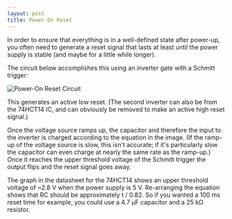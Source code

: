 ```yaml
---
layout: post
title: Power-On Reset
---
```


In order to ensure that everything is in a well-defined state after power-up,
you often need to generate a reset signal that lasts at least until the power
supply is stable (and maybe for a little while longer).

The circuit below accomplishes this using an inverter gate with a Schmitt
trigger:

![Power-On Reset Circuit](/circuits/images/2011-04-12-por.png)

This generates an active low reset. (The second inverter can also be from the
74HCT14 IC, and can obviously be removed to make an active high reset signal.)

Once the voltage source ramps up, the capacitor and therefore the input to the
inverter is charged according to the equation in the image. (If the ramp-up of
the voltage source is slow, this isn't accurate; if it's particularly slow the
capacitor can even charge at nearly the same rate as the ramp-up.) Once it
reaches the upper threshold voltage of the Schmitt trigger the output flips and
the reset signal goes away.

The graph in the datasheet for the 74HCT14 shows an upper threshold voltage of
~2.8 V when the power supply is 5 V. Re-arranging the equation shows that RC
should be approximately t / 0.82. So if you wanted a 100 ms reset time for
example, you could use a 4.7 µF capacitor and a 25 kΩ resistor.
